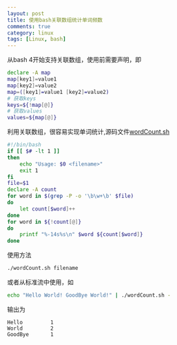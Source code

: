 ```yaml
---
layout: post
title: 使用bash关联数组统计单词频数
comments: true
category: linux
tags: [Linux, bash]
---
```


从bash 4开始支持关联数组，使用前需要声明，即

```bash
declare -A map
map[key1]=value1
map[key2]=value2
map=([key1]=value1 [key2]=value2)
# 获取keys
keys=${!map[@]}
# 获取values
values=${map[@]}
```

利用关联数组，很容易实现单词统计,源码文件[wordCount.sh](src/wordCount.sh)

```bash
#!/bin/bash
if [[ $# -lt 1 ]]
then
	echo "Usage: $0 <filename>"
	exit 1
fi
file=$1
declare -A count
for word in $(grep -P -o '\b\w+\b' $file)
do
	let count[$word]++
done
for word in ${!count[@]}
do
	printf "%-14s%s\n" $word ${count[$word]}
done
```

使用方法

```bash
./wordCount.sh filename
```

或者从标准流中使用，如

```bash
echo "Hello World! GoodBye World!" | ./wordCount.sh -
```

输出为

```
Hello         1
World         2
GoodBye       1
```
